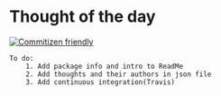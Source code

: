 # Thought of the day

[![Commitizen friendly](https://img.shields.io/badge/commitizen-friendly-brightgreen.svg)](http://commitizen.github.io/cz-cli/)

	To do:
		1. Add package info and intro to ReadMe
		2. Add thoughts and their authors in json file
		3. Add continuous integration(Travis)
